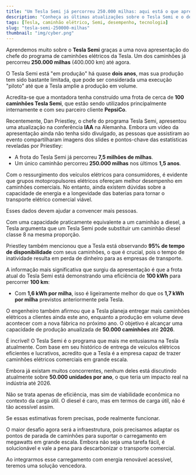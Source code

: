```yaml
---
title: "Um Tesla Semi já percorreu 250.000 milhas: aqui está o que aprendemos sobre o caminhão elétrico"
description: "Conheça as últimas atualizações sobre o Tesla Semi e o desempenho impressionante do caminhão elétrico."
tags: [Tesla, caminhão elétrico, Semi, desempenho, tecnologia]
slug: "tesla-semi-250000-milhas"
thumbnail: "img/cyber.png"
---
```


Aprendemos muito sobre o **Tesla Semi** graças a uma nova apresentação do chefe do programa de caminhões elétricos da Tesla. Um dos caminhões já percorreu **250.000 milhas** (400.000 km) até agora.

O Tesla Semi está "em produção" há quase **dois anos**, mas sua produção tem sido bastante limitada, que pode ser considerada uma execução "piloto" até que a Tesla amplie a produção em volume.

Acredita-se que a montadora tenha construído uma frota de cerca de **100 caminhões Tesla Semi**, que estão sendo utilizados principalmente internamente e com seu parceiro cliente **PepsiCo**.

Recentemente, Dan Priestley, o chefe do programa Tesla Semi, apresentou uma atualização na conferência **IAA** na Alemanha. Embora um vídeo da apresentação ainda não tenha sido divulgado, as pessoas que assistiram ao evento compartilharam imagens dos slides e pontos-chave das estatísticas reveladas por Priestley:

- A frota do Tesla Semi já percorreu **7,5 milhões de milhas**.
- Um único caminhão percorreu **250.000 milhas** nos últimos **1,5 anos**.

Com o ressurgimento dos veículos elétricos para consumidores, é evidente que grupos motopropulsores elétricos ofereçam melhor desempenho em caminhões comerciais. No entanto, ainda existem dúvidas sobre a capacidade de energia e a longevidade das baterias para tornar o transporte elétrico comercial viável.

Esses dados devem ajudar a convencer mais pessoas.

Com uma capacidade praticamente equivalente a um caminhão a diesel, a Tesla argumenta que um Tesla Semi pode substituir um caminhão diesel classe 8 na mesma proporção.

Priestley também mencionou que a Tesla está observando **95% de tempo de disponibilidade** com seus caminhões, o que é crucial, pois o tempo de inatividade resulta em perda de dinheiro para as empresas de transporte.

A informação mais significativa que surgiu da apresentação é que a frota atual do Tesla Semi está demonstrando uma eficiência de **100 kWh** para percorrer **100 km**:

- Com **1,6 kWh por milha**, isso é ligeiramente melhor do que os **1,7 kWh por milha** previstos anteriormente pela Tesla.

O engenheiro também afirmou que a Tesla planeja entregar mais caminhões elétricos a clientes ainda este ano, enquanto a produção em volume deve acontecer com a nova fábrica no próximo ano. O objetivo é alcançar uma capacidade de produção anualizada de **50.000 caminhões** até **2026**.

É incrível! O Tesla Semi é o programa que mais me entusiasma na Tesla atualmente. Com base em seu histórico de entrega de veículos elétricos eficientes e lucrativos, acredito que a Tesla é a empresa capaz de trazer caminhões elétricos comerciais em grande escala.

Embora já existam muitos concorrentes, nenhum deles está discutindo atualmente sobre **50.000 unidades por ano**, o que teria um impacto real na indústria até 2026.

Não se trata apenas de eficiência, mas sim de viabilidade econômica no contexto da carga útil. O diesel é caro, mas em termos de carga útil, não é tão acessível assim.

Se essas estimativas forem precisas, pode realmente funcionar.

O maior desafio agora será a infraestrutura, pois precisamos adaptar os pontos de parada de caminhões para suportar o carregamento em megawatts em grande escala. Embora não seja uma tarefa fácil, é solucionável e vale a pena para descarbonizar o transporte comercial.

Ao integrarmos esse carregamento com energia renovável acessível, teremos uma solução vencedora.